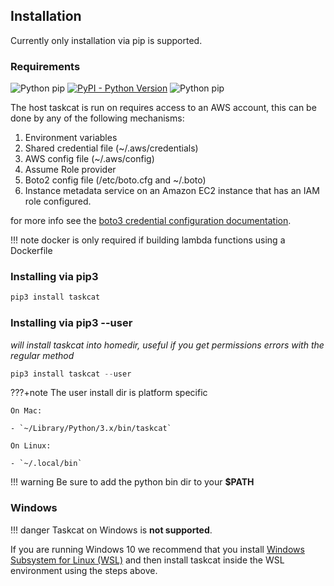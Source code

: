 
## Installation

Currently only installation via pip is supported.

### Requirements
![Python pip](https://img.shields.io/badge/Prerequisites-pip-blue.svg)
[![PyPI - Python Version](https://img.shields.io/pypi/pyversions/taskcat.svg)](https://pypi.org/project/taskcat/#history)
![Python pip](https://img.shields.io/badge/Prerequisites-docker-yellow.svg)

The host taskcat is run on requires access to an AWS account, this can be done by any
of the following mechanisms:

1. Environment variables
2. Shared credential file (~/.aws/credentials)
3. AWS config file (~/.aws/config)
4. Assume Role provider
5. Boto2 config file (/etc/boto.cfg and ~/.boto)
6. Instance metadata service on an Amazon EC2 instance that has an IAM role configured.

for more info see the [boto3 credential configuration documentation](https://boto3.amazonaws.com/v1/documentation/api/latest/guide/configuration.html).

!!! note
    docker is only required if building lambda functions using a Dockerfile

### Installing via pip3

```python
pip3 install taskcat
```
### Installing via pip3 --user
*will install taskcat into homedir, useful if you get permissions errors with the regular method*

```python
pip3 install taskcat --user
```

???+note
    The user install dir is platform specific

    On Mac:

    - `~/Library/Python/3.x/bin/taskcat`

    On Linux:

    - `~/.local/bin`

!!! warning
    Be sure to add the python bin dir to your **$PATH**

### Windows

!!! danger
    Taskcat on Windows is **not supported**.

If you are running Windows 10 we recommend that you install [Windows Subsystem for Linux (WSL)](https://docs.microsoft.com/en-us/windows/wsl/about) and then install taskcat inside the WSL environment using the steps above.
